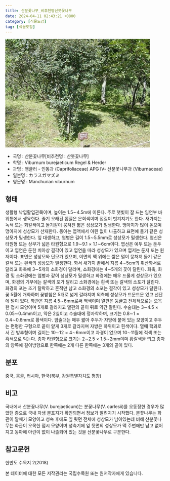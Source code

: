 ```yaml
---
title: 산분꽃나무_비추천명산붓꽃나무
date: 2024-04-11 02:43:21 +0800
category: [식물도감]
tag: [식물도감]
---
```




![산분꽃나무[비추천명 : 산붓꽃나무]](/assets/img/fileUpload/plants/basic/Caprifoliaceae/Viburnum/16142/1_th2.JPG)
- 국명 : 산분꽃나무[비추천명 : 산붓꽃나무]
- 학명 : Viburnum burejaeticum Regel & Herder
- 과명 : 앵글러 - 인동과 (Caprifoliaceae) APG Ⅳ- 산분꽃나무과 (Viburnaceae)
- 일본명 : カラスガマズミ
- 영문명 : Manchurian viburnum


## 형태
생활형 낙엽활엽관목이며, 높이는 1.5∼4.5m에 이른다. 주로 햇빛이 잘 드는 임연부 바위틈에서 생육한다. 줄기 오래된 껍질은 은회색이며 껍질이 벗겨지기도 한다. 새가지는 녹색 또는 회갈색이고 돌기같이 뭉쳐진 짧은 성상모가 밀생한다. 맹아지가 많이 돋으며 맹아지에 성상모가 산재한다. 동아는 엽액에서 아린 없이 나출하고 표면에 돌기 같은 성상모가 밀생한다. 잎 대생하고, 엽병은 길이 1.5∼5.5mm로 성상모가 밀생한다. 엽신은 타원형 또는 상부가 넓은 타원형으로 1.9∼9.1 × 1.1∼6cm이다. 엽선은 예두 또는 둔두이고 엽연은 둔한 치아상 결각이 있고 엽연을 따라 성상모가 있으며 엽저는 둔저 또는 원저이다. 표면은 성상모와 단모가 있으며, 이면의 맥 위에는 짧은 털이 뭉쳐져 돌기 같은 갈색 또는 흰색의 성상모가 밀생한다. 화서 새가지 끝에서 지름 4∼5cm의 취산화서로 달리고 화축에 3∼5개의 소화경이 달리며, 소화경에는 4∼5개의 꽃이 달린다. 화축, 화경 및 소화경에는 엽병과 같이 성상모가 밀생하고 화경에는 매우 드물게 성상모가 있으며, 화경의 기부에는 갈색의 포가 달리고 소화경에는 흰색 또는 갈색의 소포가 달린다. 화경의 포는 조기 탈락하고 흔적만 남고 소화경의 소포는 결각이 있고 성상모가 달린다. 꽃 5월에 개화하며 꽃받침은 5개로 넓게 갈라지며 외측에 성상모가 드문드문 있고 선단에 털이 있다. 화관은 지름 4.5∼6mm로써 백색이며 열편은 둥글고 전체적으로는 오목한 접시 모양이며 5개로 갈라지고 열편의 끝이 뒤로 약간 말린다. 수술대는 3∼4.5 × 0.05∼0.4mm이고, 약은 2실이고 수술대에 정자착하며, 크기는 0.8∼1 × 0.4∼0.6mm로 황색이다. 암술대는 매우 짧아 주두가 자방에 붙어 있는 모양이고 주두는 편평한 구형으로 끝이 얕게 3개로 갈라지며 자방은 하위이고 흰색이다. 열매 핵과로서 긴 방추형이며 길이는 10∼12 × 4∼6mm이고 과경이 없으며 10∼11월에 적색 또는 흑색으로 익는다. 종자 타원형으로 크기는 2∼2.5 × 1.5∼2mm이며 황갈색을 띄고 종자의 양쪽에 길이방향으로 한쪽에는 2개 다른 한쪽에는 3개의 골이 있다. 
## 분포
중국, 몽골, 러시아, 한국(북부, 강원특별자치도 평창)
## 비고
국내에서 산분꽃나무(V. burejaeticum)는 분꽃나무(V. carlesii)를 오동정한 경우가 많았던 종으로 국내 자생 분포지가 확인되면서 정보가 알려지기 시작했다. 분꽃나무는 화관이 깔때기 모양이고 성숙 후에도 잎 뒷면 전체에 성상모가 남아있는데 비해 산분꽃나무는 화관이 오목한 접시 모양이며 성숙기에 잎 뒷면의 성상모가 맥 주변에만 남고 없어지고 동아에 아린이 없이 나출되어 있는 것을 산분꽃나무로 구분한다.
## 참고문헌
한반도 수목지 2(2018)






본 데이터에 대한 모든 저작권리는 국립수목원 또는 원저작자에게 있습니다.
